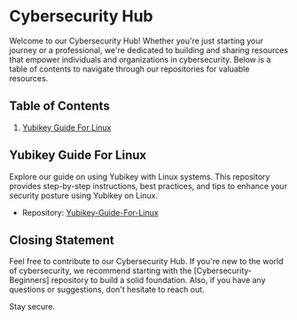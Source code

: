 # Cybersecurity Hub

Welcome to our Cybersecurity Hub! Whether you're just starting your journey or a professional, we're dedicated to building and sharing resources that empower individuals and organizations in cybersecurity. Below is a table of contents to navigate through our repositories for valuable resources.

## Table of Contents

1. [Yubikey Guide For Linux](#yubikey-guide-for-linux)

## Yubikey Guide For Linux

Explore our guide on using Yubikey with Linux systems. This repository provides step-by-step instructions, best practices, and tips to enhance your security posture using Yubikey on Linux.

- Repository: [Yubikey-Guide-For-Linux](https://github.com/Innovation-Web-3-0-cybersecurity/Yubikey-Guide-For-Linux)

## Closing Statement

Feel free to contribute to our Cybersecurity Hub. If you're new to the world of cybersecurity, we recommend starting with the [Cybersecurity-Beginners] repository to build a solid foundation. Also, if you have any questions or suggestions, don't hesitate to reach out.

Stay secure. 
